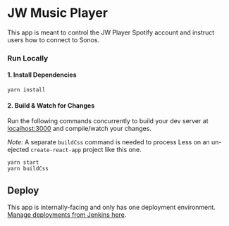 # JW Music Player

This app is meant to control the JW Player Spotify account and instruct users how to connect to Sonos.

### Run Locally

#### 1. Install Dependencies

```
yarn install
```

#### 2. Build & Watch for Changes

Run the following commands concurrently to build your dev server at [localhost:3000](http://localhost:3000) and compile/watch your changes.

*Note:* A separate `buildCss` command is needed to process Less on an un-ejected `create-react-app` project like this one.

```
yarn start
yarn buildCss
```

## Deploy

This app is internally-facing and only has one deployment environment. [Manage deployments from Jenkins here](https://jenkins.longtailvideo.com/view/Design%20Team/job/Design--music.longtailvideo.com/).